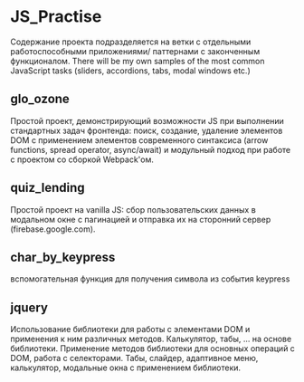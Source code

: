 # JS_Practise
 Содержание проекта подразделяется на ветки с отдельными работоспособными приложениями/ паттернами с законченным функционалом. There will be my own samples of the most common JavaScript tasks (sliders, accordions, tabs, modal windows etc.)

## glo_ozone
Простой проект, демонстрирующий возможности JS при выполнении стандартных задач фронтенда: поиск, создание, удаление элементов DOM с применением элементов современного синтаксиса (arrow functions, spread operator, async/await) и модульный подход при работе с проектом со сборкой Webpack'ом.
## quiz_lending
Простой проект  на vanilla JS: сбор пользовательских данных в модальном окне с пагинацией и отправка их на сторонний сервер (firebase.google.com).

## char_by_keypress
 вспомогательная функция для получения символа из события keypress

## jquery
Использование библиотеки для работы с элементами DOM и применения к ним различных методов. Калькулятор, табы, ... на основе библиотеки.
Применение методов библиотеки для основных операций с DOM, работа с селекторами. Табы, слайдер, адаптивное меню, калькулятор, модальные окна с применением библиотеки.

